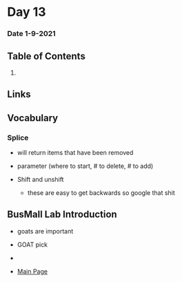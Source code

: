 # Day 13
### Date 1-9-2021
  
## Table of Contents
1. []()

## Links

## Vocabulary

### Splice
  - will return items that have been removed
  - parameter (where to start, # to delete, # to add)

  - Shift and unshift
    - these are easy to get backwards so google that shit
  
## BusMall Lab Introduction
- goats are important
- GOAT pick
- 








- [Main Page](https://jinman36.github.io/reading-notes/)